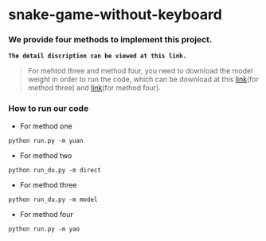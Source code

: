 # snake-game-without-keyboard

### We provide four methods to implement this project.
**``The detail discription can be viewed at this link.``**

> For mehtod three and method four, you need to download the model weight in order to run the code, which can be download at this [link][1](for method three) and [link][2](for method four).

### How to run our code

+ For method one
```shell
python run.py -m yuan
```
+ For method two
```shell
python run_du.py -m direct
```
+ For method three
```shell
python run_du.py -m model
```
+ For method four
```shell
python run.py -m yao
```

[1]: https://drive.google.com/file/d/1piKJIC01_I6YVz0juqCiy3kJXS4JDZhx/view?usp=share_link
[2]: https://drive.google.com/file/d/1OAMp327bKV47KRWz5aL9YpPZnS0RYQvE/view?usp=share_link
